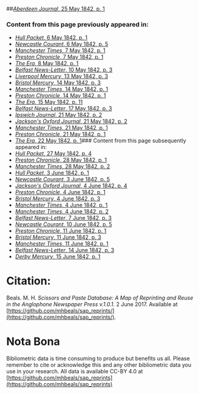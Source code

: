 ##[*Aberdeen Journal*, 25 May 1842, p. 1](https://mhbeals.github.io/sap_html/Aberdeen-Journal/Aberdeen-Journal-25-May-1842-p-1)

### Content from this page previously appeared in:
+ [*Hull Packet*, 6 May 1842, p. 1](https://mhbeals.github.io/sap_html/Hull-Packet/Hull-Packet-6-May-1842-p-1)
+ [*Newcastle Courant*, 6 May 1842, p. 5](https://mhbeals.github.io/sap_html/Newcastle-Courant/Newcastle-Courant-6-May-1842-p-5)
+ [*Manchester Times*, 7 May 1842, p. 1](https://mhbeals.github.io/sap_html/Manchester-Times/Manchester-Times-7-May-1842-p-1)
+ [*Preston Chronicle*, 7 May 1842, p. 1](https://mhbeals.github.io/sap_html/Preston-Chronicle/Preston-Chronicle-7-May-1842-p-1)
+ [*The Era*, 8 May 1842, p. 1](https://mhbeals.github.io/sap_html/The-Era/The-Era-8-May-1842-p-1)
+ [*Belfast News-Letter*, 10 May 1842, p. 3](https://mhbeals.github.io/sap_html/Belfast-News-Letter/Belfast-News-Letter-10-May-1842-p-3)
+ [*Liverpool Mercury*, 13 May 1842, p. 3](https://mhbeals.github.io/sap_html/Liverpool-Mercury/Liverpool-Mercury-13-May-1842-p-3)
+ [*Bristol Mercury*, 14 May 1842, p. 3](https://mhbeals.github.io/sap_html/Bristol-Mercury/Bristol-Mercury-14-May-1842-p-3)
+ [*Manchester Times*, 14 May 1842, p. 1](https://mhbeals.github.io/sap_html/Manchester-Times/Manchester-Times-14-May-1842-p-1)
+ [*Preston Chronicle*, 14 May 1842, p. 1](https://mhbeals.github.io/sap_html/Preston-Chronicle/Preston-Chronicle-14-May-1842-p-1)
+ [*The Era*, 15 May 1842, p. 11](https://mhbeals.github.io/sap_html/The-Era/The-Era-15-May-1842-p-11)
+ [*Belfast News-Letter*, 17 May 1842, p. 3](https://mhbeals.github.io/sap_html/Belfast-News-Letter/Belfast-News-Letter-17-May-1842-p-3)
+ [*Ipswich Journal*, 21 May 1842, p. 2](https://mhbeals.github.io/sap_html/Ipswich-Journal/Ipswich-Journal-21-May-1842-p-2)
+ [*Jackson's Oxford Journal*, 21 May 1842, p. 2](https://mhbeals.github.io/sap_html/Jackson's-Oxford-Journal/Jackson's-Oxford-Journal-21-May-1842-p-2)
+ [*Manchester Times*, 21 May 1842, p. 1](https://mhbeals.github.io/sap_html/Manchester-Times/Manchester-Times-21-May-1842-p-1)
+ [*Preston Chronicle*, 21 May 1842, p. 1](https://mhbeals.github.io/sap_html/Preston-Chronicle/Preston-Chronicle-21-May-1842-p-1)
+ [*The Era*, 22 May 1842, p. 1](https://mhbeals.github.io/sap_html/The-Era/The-Era-22-May-1842-p-1)### Content from this page subsequently appeared in:
+ [*Hull Packet*, 27 May 1842, p. 4](https://mhbeals.github.io/sap_html/Hull-Packet/Hull-Packet-27-May-1842-p-4)
+ [*Preston Chronicle*, 28 May 1842, p. 1](https://mhbeals.github.io/sap_html/Preston-Chronicle/Preston-Chronicle-28-May-1842-p-1)
+ [*Manchester Times*, 28 May 1842, p. 2](https://mhbeals.github.io/sap_html/Manchester-Times/Manchester-Times-28-May-1842-p-2)
+ [*Hull Packet*, 3 June 1842, p. 1](https://mhbeals.github.io/sap_html/Hull-Packet/Hull-Packet-3-June-1842-p-1)
+ [*Newcastle Courant*, 3 June 1842, p. 5](https://mhbeals.github.io/sap_html/Newcastle-Courant/Newcastle-Courant-3-June-1842-p-5)
+ [*Jackson's Oxford Journal*, 4 June 1842, p. 4](https://mhbeals.github.io/sap_html/Jackson's-Oxford-Journal/Jackson's-Oxford-Journal-4-June-1842-p-4)
+ [*Preston Chronicle*, 4 June 1842, p. 1](https://mhbeals.github.io/sap_html/Preston-Chronicle/Preston-Chronicle-4-June-1842-p-1)
+ [*Bristol Mercury*, 4 June 1842, p. 3](https://mhbeals.github.io/sap_html/Bristol-Mercury/Bristol-Mercury-4-June-1842-p-3)
+ [*Manchester Times*, 4 June 1842, p. 1](https://mhbeals.github.io/sap_html/Manchester-Times/Manchester-Times-4-June-1842-p-1)
+ [*Manchester Times*, 4 June 1842, p. 2](https://mhbeals.github.io/sap_html/Manchester-Times/Manchester-Times-4-June-1842-p-2)
+ [*Belfast News-Letter*, 7 June 1842, p. 3](https://mhbeals.github.io/sap_html/Belfast-News-Letter/Belfast-News-Letter-7-June-1842-p-3)
+ [*Newcastle Courant*, 10 June 1842, p. 5](https://mhbeals.github.io/sap_html/Newcastle-Courant/Newcastle-Courant-10-June-1842-p-5)
+ [*Preston Chronicle*, 11 June 1842, p. 1](https://mhbeals.github.io/sap_html/Preston-Chronicle/Preston-Chronicle-11-June-1842-p-1)
+ [*Bristol Mercury*, 11 June 1842, p. 3](https://mhbeals.github.io/sap_html/Bristol-Mercury/Bristol-Mercury-11-June-1842-p-3)
+ [*Manchester Times*, 11 June 1842, p. 1](https://mhbeals.github.io/sap_html/Manchester-Times/Manchester-Times-11-June-1842-p-1)
+ [*Belfast News-Letter*, 14 June 1842, p. 3](https://mhbeals.github.io/sap_html/Belfast-News-Letter/Belfast-News-Letter-14-June-1842-p-3)
+ [*Derby Mercury*, 15 June 1842, p. 1](https://mhbeals.github.io/sap_html/Derby-Mercury/Derby-Mercury-15-June-1842-p-1)
                    
# Citation: 

Beals. M. H. *Scissors and Paste Database: A Map of Reprinting and Reuse in the Anglophone Newspaper Press v.1.0.1.* 2 June 2017. Available at [https://github.com/mhbeals/sap_reprints/](https://github.com/mhbeals/sap_reprints/). 
                    
# Nota Bona

Bibliometric data is time consuming to produce but benefits us all. Please remember to cite or acknowledge this and any other bibliometric data you use in your research. All data is available CC-BY 4.0 at [https://github.com/mhbeals/sap_reprints](https://github.com/mhbeals/sap_reprints)